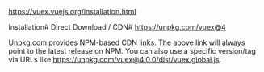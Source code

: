 https://vuex.vuejs.org/installation.html

Installation#
Direct Download / CDN#
https://unpkg.com/vuex@4

Unpkg.com provides NPM-based CDN links. The above link will always point to the latest release on NPM. You can also use a specific version/tag via URLs like https://unpkg.com/vuex@4.0.0/dist/vuex.global.js.